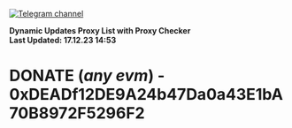 [![Telegram channel](https://img.shields.io/endpoint?url=https://runkit.io/damiankrawczyk/telegram-badge/branches/master?url=https://t.me/n4z4v0d)](https://t.me/n4z4v0d) 

**Dynamic Updates Proxy List with Proxy Checker**  
**Last Updated: 17.12.23 14:53**

# DONATE (_any evm_) - 0xDEADf12DE9A24b47Da0a43E1bA70B8972F5296F2
